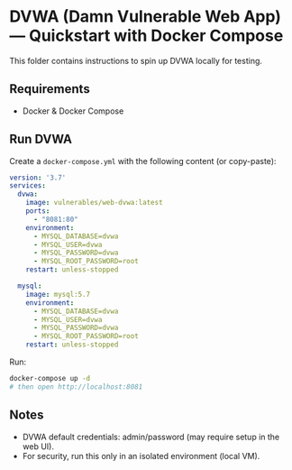 # DVWA (Damn Vulnerable Web App) — Quickstart with Docker Compose

This folder contains instructions to spin up DVWA locally for testing.

## Requirements
- Docker & Docker Compose

## Run DVWA
Create a `docker-compose.yml` with the following content (or copy-paste):

```yaml
version: '3.7'
services:
  dvwa:
    image: vulnerables/web-dvwa:latest
    ports:
      - "8081:80"
    environment:
      - MYSQL_DATABASE=dvwa
      - MYSQL_USER=dvwa
      - MYSQL_PASSWORD=dvwa
      - MYSQL_ROOT_PASSWORD=root
    restart: unless-stopped

  mysql:
    image: mysql:5.7
    environment:
      - MYSQL_DATABASE=dvwa
      - MYSQL_USER=dvwa
      - MYSQL_PASSWORD=dvwa
      - MYSQL_ROOT_PASSWORD=root
    restart: unless-stopped
```

Run:
```bash
docker-compose up -d
# then open http://localhost:8081
```

## Notes
- DVWA default credentials: admin/password (may require setup in the web UI).
- For security, run this only in an isolated environment (local VM).
